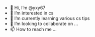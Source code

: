 - 👋 Hi, I’m @yxy67
- 👀 I’m interested in cs
- 🌱 I’m currently learning various cs tips
- 💞️ I’m looking to collaborate on ...
- 📫 How to reach me ...

<!---
yxy67/yxy67 is a ✨ special ✨ repository because its `README.md` (this file) appears on your GitHub profile.
You can click the Preview link to take a look at your changes.
--->
